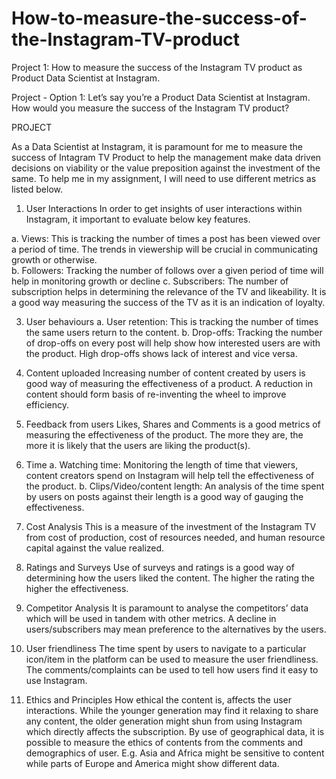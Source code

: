 # How-to-measure-the-success-of-the-Instagram-TV-product
Project 1: How to measure the success of the Instagram TV product as Product Data Scientist at Instagram.

Project - Option 1: Let’s say you’re a Product Data Scientist at Instagram. How would you measure the success of the Instagram TV product?


PROJECT

As a Data Scientist at Instagram, it is paramount for me to measure the success of Intagram TV Product to help the management make data driven decisions on viability or the value preposition against the investment of the same. To help me in my assignment, I will need to use different metrics as listed below. 

1.	User Interactions
In order to get insights of user interactions within Instagram, it important to evaluate below key features.

a.	Views: This is tracking the number of times a post has been viewed over a period of time. The trends in viewership will be crucial in communicating growth or otherwise.  
b.	Followers: Tracking the number of follows over a given period of time will help in monitoring growth or decline
c.	Subscribers: The number of subscription helps in determining the relevance of the TV and likeability. It is a good way measuring the success of the TV as it is an indication of loyalty. 

3.	User behaviours
a.	User retention: This is tracking the number of times the same users return to the content. 
b.	Drop-offs: Tracking the number of drop-offs on every post will help show how interested users are with the product. High drop-offs shows lack of interest and vice versa. 

4.	Content uploaded
Increasing number of content created by users is good way of measuring the effectiveness of a product. A reduction in content should form basis of re-inventing the wheel to improve efficiency. 

5.	Feedback from users
Likes, Shares and Comments is a good metrics of measuring the effectiveness of the product. The more they are, the more it is likely that the users are liking the product(s). 

6.	Time 
a.	Watching time: Monitoring the length of time that viewers, content creators spend on Instagram will help tell the effectiveness of the product. 
b.	Clips/Video/content length: An analysis of the time spent by users on posts against their length is a good way of gauging the effectiveness. 

7.	Cost Analysis
This is a measure of the investment of the Instagram TV from cost of production, cost of resources needed, and human resource capital against the value realized.

8.	Ratings and Surveys
Use of surveys and ratings is a good way of determining how the users liked the content. The higher the rating the higher the effectiveness. 

9.	Competitor Analysis 
It is paramount to analyse the competitors’ data which will be used in tandem with other metrics. A decline in users/subscribers may mean preference to the alternatives by the users. 

10.	User friendliness
The time spent by users to navigate to a particular icon/item in the platform can be used to measure the user friendliness. The comments/complaints can be used to tell how users find it easy to use Instagram. 

11.	Ethics and Principles
How ethical the content is, affects the user interactions. While the younger generation may find it relaxing to share any content, the older generation might shun from using Instagram which directly affects the subscription. By use of geographical data, it is possible to measure the ethics of contents from the comments and demographics of user. E.g. Asia and Africa might be sensitive to content while parts of Europe and America might show different data. 
